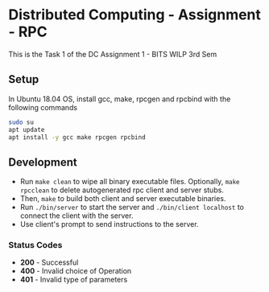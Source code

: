 # Distributed Computing - Assignment - RPC
This is the Task 1 of the DC Assignment 1 - BITS WILP 3rd Sem

## Setup
In Ubuntu 18.04 OS, install gcc, make, rpcgen and rpcbind with the following commands
```bash
sudo su
apt update
apt install -y gcc make rpcgen rpcbind
```

## Development
* Run `make clean` to wipe all binary executable files. Optionally, `make rpcclean` to delete autogenerated rpc client and server stubs.
* Then, `make` to build both client and server executable binaries.
* Run `./bin/server` to start the server and `./bin/client localhost` to connect the client with the server.
* Use client's prompt to send instructions to the server.

### Status Codes
* **200** - Successful
* **400** - Invalid choice of Operation
* **401** - Invalid type of parameters


